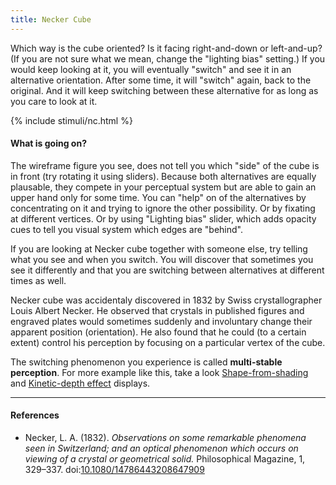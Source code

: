 ```yaml
---
title: Necker Cube
---
```


Which way is the cube oriented? Is it facing right-and-down or left-and-up? (If you are not sure what we mean, change the "lighting bias" setting.) If you would keep looking at it, you will eventually "switch" and see it in an alternative orientation. After some time, it will "switch" again, back to the original. And it will keep switching between these alternative for as long as you care to look at it.

{% include stimuli/nc.html %}

#### What is going on?
The wireframe figure you see, does not tell you which "side" of the cube is in front (try rotating it using sliders). Because both alternatives are equally plausable, they compete in your perceptual system but are able to gain an upper hand only for some time. You can "help" on of the alternatives by concentrating on it and trying to ignore the other possibility. Or by fixating at different vertices. Or by using "Lighting bias" slider, which adds opacity cues to tell you visual system which edges are "behind".


If you are looking at Necker cube together with someone else, try telling what you see and when you switch. You will discover that sometimes you see it differently and that you are switching between alternatives at different times as well.

Necker cube was accidentaly discovered in 1832 by Swiss crystallographer Louis Albert Necker. He observed that crystals in published figures and engraved plates would sometimes suddenly and involuntary change their apparent position (orientation). He also found that he could (to a certain extent) control his perception by focusing on a particular vertex of the cube.

The switching phenomenon you experience is called **multi-stable perception**. For more example like this, take a look <a href='SFS'>Shape-from-shading</a> and <a href='KDE'>Kinetic-depth effect</a> displays.

---

#### References
* Necker, L. A. (1832). _Observations on some remarkable phenomena seen in Switzerland; and an optical phenomenon which occurs on viewing of a crystal or geometrical solid._ Philosophical Magazine, 1, 329–337. doi:[10.1080/14786443208647909](https://doi.org/10.1080/14786443208647909)
